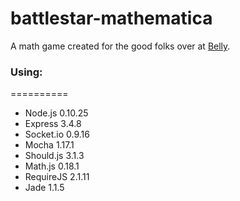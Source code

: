 battlestar-mathematica
======================

A math game created for the good folks over at [Belly](https://bellycard.com/).

### Using:
==========

- Node.js 0.10.25
- Express 3.4.8
- Socket.io 0.9.16
- Mocha 1.17.1
- Should.js 3.1.3
- Math.js 0.18.1
- RequireJS 2.1.11
- Jade 1.1.5
